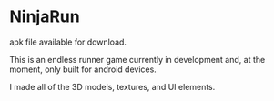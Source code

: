 # NinjaRun

apk file available for download.

This is an endless runner game currently in development and, at the moment, only built for android devices. 

I made all of the 3D models, textures, and UI elements.
